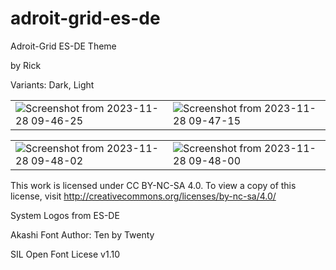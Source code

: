 # adroit-grid-es-de

Adroit-Grid ES-DE Theme

by Rick

Variants: Dark, Light

| | |
|----|----|
| ![Screenshot from 2023-11-28 09-46-25](https://github.com/RickAndTired/adroit-grid-es-de/assets/53553229/1bf1fc23-1ba7-44ed-9c61-6e9f26d43012) | ![Screenshot from 2023-11-28 09-47-15](https://github.com/RickAndTired/adroit-grid-es-de/assets/53553229/030ac108-de5d-4b56-bf0a-3dbc3227974b) |

| | |
|----|----|
| ![Screenshot from 2023-11-28 09-48-02](https://github.com/RickAndTired/adroit-grid-es-de/assets/53553229/a0ece3ef-f811-4589-af12-014c2bd6df0c) | ![Screenshot from 2023-11-28 09-48-00](https://github.com/RickAndTired/adroit-grid-es-de/assets/53553229/a4bbbc0d-bf0d-482b-94b7-b5681f429cc6) |

This work is licensed under CC BY-NC-SA 4.0. To view a copy of this license, visit http://creativecommons.org/licenses/by-nc-sa/4.0/

System Logos from ES-DE

Akashi Font Author: Ten by Twenty

SIL Open Font Licese v1.10
